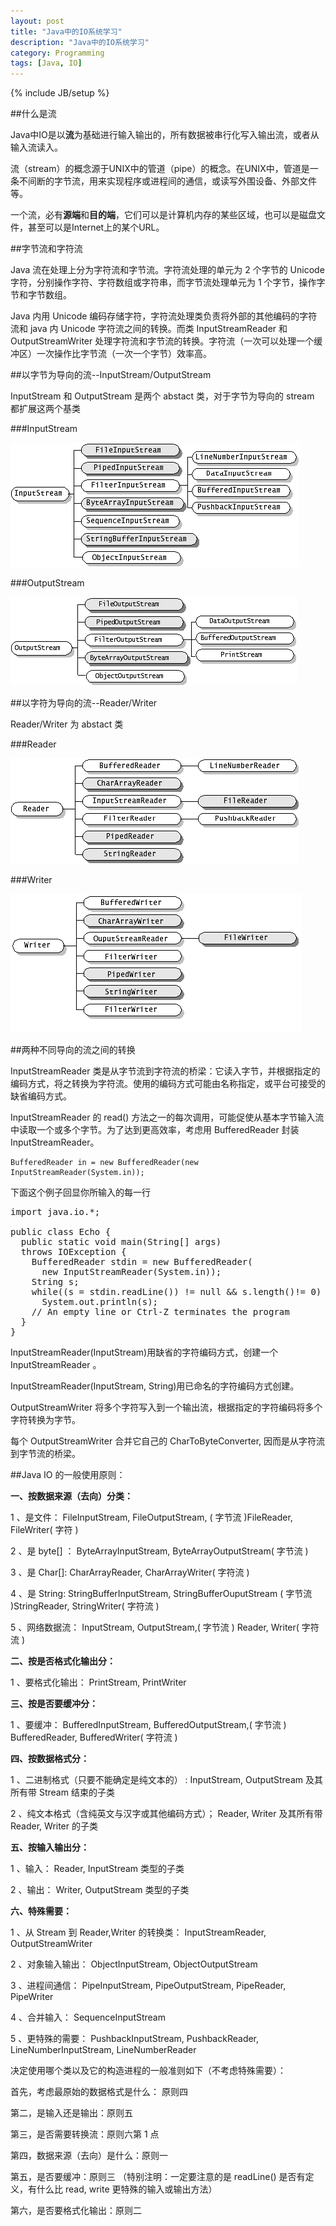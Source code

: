 ```yaml
---
layout: post
title: "Java中的IO系统学习"
description: "Java中的IO系统学习"
category: Programming
tags: [Java, IO]
---
```

{% include JB/setup %}


##什么是流

Java中IO是以**流**为基础进行输入输出的，所有数据被串行化写入输出流，或者从输入流读入。

流（stream）的概念源于UNIX中的管道（pipe）的概念。在UNIX中，管道是一条不间断的字节流，用来实现程序或进程间的通信，或读写外围设备、外部文件等。 

一个流，必有**源端**和**目的端**，它们可以是计算机内存的某些区域，也可以是磁盘文件，甚至可以是Internet上的某个URL。 

##字节流和字符流

Java 流在处理上分为字符流和字节流。字符流处理的单元为 2 个字节的 Unicode 字符，分别操作字符、字符数组或字符串，而字节流处理单元为 1 个字节，操作字节和字节数组。

Java 内用 Unicode 编码存储字符，字符流处理类负责将外部的其他编码的字符流和 java 内 Unicode 字符流之间的转换。而类 InputStreamReader 和 OutputStreamWriter 处理字符流和字节流的转换。字符流（一次可以处理一个缓冲区）一次操作比字节流（一次一个字节）效率高。 

##以字节为导向的流--InputStream/OutputStream

InputStream 和 OutputStream 是两个 abstact 类，对于字节为导向的 stream 都扩展这两个基类

###InputStream

![pic](/images/InputStream.jpg)

###OutputStream

![pic](/images/OutputStream.jpg)

##以字符为导向的流--Reader/Writer

Reader/Writer 为 abstact 类

###Reader

![pic](/images/Reader.jpg)

###Writer

![pic](/images/Writer.jpg)

##两种不同导向的流之间的转换

InputStreamReader 类是从字节流到字符流的桥梁：它读入字节，并根据指定的编码方式，将之转换为字符流。使用的编码方式可能由名称指定，或平台可接受的缺省编码方式。

InputStreamReader 的 read() 方法之一的每次调用，可能促使从基本字节输入流中读取一个或多个字节。为了达到更高效率，考虑用 BufferedReader 封装 InputStreamReader。 

	BufferedReader in = new BufferedReader(new InputStreamReader(System.in));

下面这个例子回显你所输入的每一行

<pre class="prettyprint">
import java.io.*;

public class Echo {
  public static void main(String[] args)
  throws IOException {
    BufferedReader stdin = new BufferedReader(
      new InputStreamReader(System.in));
    String s;
    while((s = stdin.readLine()) != null && s.length()!= 0)
      System.out.println(s);
    // An empty line or Ctrl-Z terminates the program
  }
}
</pre>

InputStreamReader(InputStream)用缺省的字符编码方式，创建一个 InputStreamReader 。

InputStreamReader(InputStream, String)用已命名的字符编码方式创建。

OutputStreamWriter 将多个字符写入到一个输出流，根据指定的字符编码将多个字符转换为字节。

每个 OutputStreamWriter 合并它自己的 CharToByteConverter, 因而是从字符流到字节流的桥梁。

##Java IO 的一般使用原则：

**一、按数据来源（去向）分类：**

1 、是文件： FileInputStream, FileOutputStream, ( 字节流 )FileReader, FileWriter( 字符 )

2 、是 byte[] ： ByteArrayInputStream, ByteArrayOutputStream( 字节流 )

3 、是 Char[]: CharArrayReader, CharArrayWriter( 字符流 )

4 、是 String: StringBufferInputStream, StringBufferOuputStream ( 字节流 )StringReader, StringWriter( 字符流 )

5 、网络数据流： InputStream, OutputStream,( 字节流 ) Reader, Writer( 字符流 )

**二、按是否格式化输出分：**

1 、要格式化输出： PrintStream, PrintWriter

**三、按是否要缓冲分：**

1 、要缓冲： BufferedInputStream, BufferedOutputStream,( 字节流 ) BufferedReader, BufferedWriter( 字符流 )

**四、按数据格式分：**

1 、二进制格式（只要不能确定是纯文本的） : InputStream, OutputStream 及其所有带 Stream 结束的子类

2 、纯文本格式（含纯英文与汉字或其他编码方式）； Reader, Writer 及其所有带 Reader, Writer 的子类

**五、按输入输出分：**

1 、输入： Reader, InputStream 类型的子类

2 、输出： Writer, OutputStream 类型的子类

**六、特殊需要：** 

1 、从 Stream 到 Reader,Writer 的转换类： InputStreamReader, OutputStreamWriter

2 、对象输入输出： ObjectInputStream, ObjectOutputStream

3 、进程间通信： PipeInputStream, PipeOutputStream, PipeReader, PipeWriter

4 、合并输入： SequenceInputStream

5 、更特殊的需要： PushbackInputStream, PushbackReader, LineNumberInputStream, LineNumberReader

决定使用哪个类以及它的构造进程的一般准则如下（不考虑特殊需要）：

首先，考虑最原始的数据格式是什么： 原则四

第二，是输入还是输出：原则五

第三，是否需要转换流：原则六第 1 点

第四，数据来源（去向）是什么：原则一

第五，是否要缓冲：原则三 （特别注明：一定要注意的是 readLine() 是否有定义，有什么比 read, write 更特殊的输入或输出方法）

第六，是否要格式化输出：原则二 





